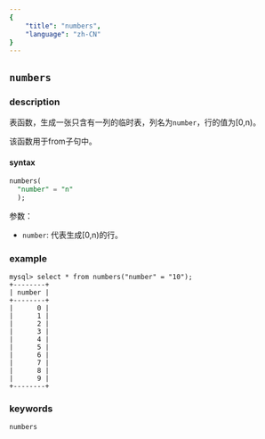```yaml
---
{
    "title": "numbers",
    "language": "zh-CN"
}
---
```


<!--
Licensed to the Apache Software Foundation (ASF) under one
or more contributor license agreements.  See the NOTICE file
distributed with this work for additional information
regarding copyright ownership.  The ASF licenses this file
to you under the Apache License, Version 2.0 (the
"License"); you may not use this file except in compliance
with the License.  You may obtain a copy of the License at

  http://www.apache.org/licenses/LICENSE-2.0

Unless required by applicable law or agreed to in writing,
software distributed under the License is distributed on an
"AS IS" BASIS, WITHOUT WARRANTIES OR CONDITIONS OF ANY
KIND, either express or implied.  See the License for the
specific language governing permissions and limitations
under the License.
-->

## `numbers`

### description

表函数，生成一张只含有一列的临时表，列名为`number`，行的值为[0,n)。

该函数用于from子句中。

#### syntax
```sql
numbers(
  "number" = "n"
  );
```

参数：
- `number`: 代表生成[0,n)的行。

### example
```
mysql> select * from numbers("number" = "10");
+--------+
| number |
+--------+
|      0 |
|      1 |
|      2 |
|      3 |
|      4 |
|      5 |
|      6 |
|      7 |
|      8 |
|      9 |
+--------+
```

### keywords

    numbers


